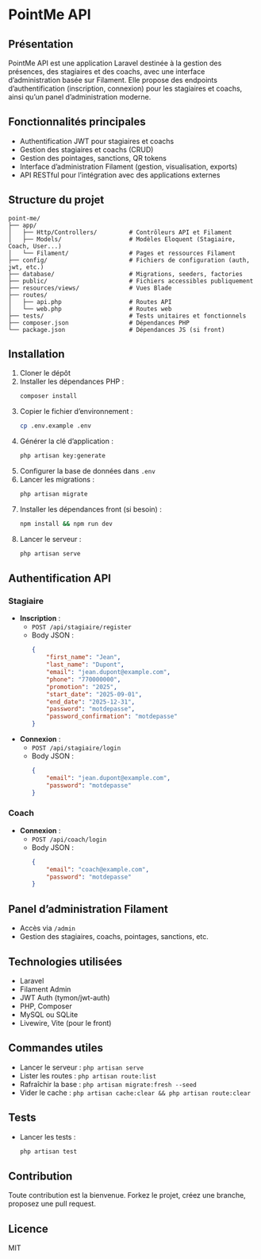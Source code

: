 
# PointMe API

## Présentation

PointMe API est une application Laravel destinée à la gestion des présences, des stagiaires et des coachs, avec une interface d’administration basée sur Filament. Elle propose des endpoints d’authentification (inscription, connexion) pour les stagiaires et coachs, ainsi qu’un panel d’administration moderne.

## Fonctionnalités principales
- Authentification JWT pour stagiaires et coachs
- Gestion des stagiaires et coachs (CRUD)
- Gestion des pointages, sanctions, QR tokens
- Interface d’administration Filament (gestion, visualisation, exports)
- API RESTful pour l’intégration avec des applications externes

## Structure du projet
```
point-me/
├── app/
│   ├── Http/Controllers/         # Contrôleurs API et Filament
│   ├── Models/                   # Modèles Eloquent (Stagiaire, Coach, User...)
│   └── Filament/                 # Pages et ressources Filament
├── config/                       # Fichiers de configuration (auth, jwt, etc.)
├── database/                     # Migrations, seeders, factories
├── public/                       # Fichiers accessibles publiquement
├── resources/views/              # Vues Blade
├── routes/
│   ├── api.php                   # Routes API
│   └── web.php                   # Routes web
├── tests/                        # Tests unitaires et fonctionnels
├── composer.json                 # Dépendances PHP
└── package.json                  # Dépendances JS (si front)
```

## Installation
1. Cloner le dépôt
2. Installer les dépendances PHP :
	 ```bash
	 composer install
	 ```
3. Copier le fichier d’environnement :
	 ```bash
	 cp .env.example .env
	 ```
4. Générer la clé d’application :
	 ```bash
	 php artisan key:generate
	 ```
5. Configurer la base de données dans `.env`
6. Lancer les migrations :
	 ```bash
	 php artisan migrate
	 ```
7. Installer les dépendances front (si besoin) :
	 ```bash
	 npm install && npm run dev
	 ```
8. Lancer le serveur :
	 ```bash
	 php artisan serve
	 ```

## Authentification API

### Stagiaire
- **Inscription** :
	- `POST /api/stagiaire/register`
	- Body JSON :
		```json
		{
			"first_name": "Jean",
			"last_name": "Dupont",
			"email": "jean.dupont@example.com",
			"phone": "770000000",
			"promotion": "2025",
			"start_date": "2025-09-01",
			"end_date": "2025-12-31",
			"password": "motdepasse",
			"password_confirmation": "motdepasse"
		}
		```
- **Connexion** :
	- `POST /api/stagiaire/login`
	- Body JSON :
		```json
		{
			"email": "jean.dupont@example.com",
			"password": "motdepasse"
		}
		```

### Coach
- **Connexion** :
	- `POST /api/coach/login`
	- Body JSON :
		```json
		{
			"email": "coach@example.com",
			"password": "motdepasse"
		}
		```

## Panel d’administration Filament
- Accès via `/admin`
- Gestion des stagiaires, coachs, pointages, sanctions, etc.

## Technologies utilisées
- Laravel
- Filament Admin
- JWT Auth (tymon/jwt-auth)
- PHP, Composer
- MySQL ou SQLite
- Livewire, Vite (pour le front)

## Commandes utiles
- Lancer le serveur : `php artisan serve`
- Lister les routes : `php artisan route:list`
- Rafraîchir la base : `php artisan migrate:fresh --seed`
- Vider le cache : `php artisan cache:clear && php artisan route:clear`

## Tests
- Lancer les tests :
	```bash
	php artisan test
	```

## Contribution
Toute contribution est la bienvenue. Forkez le projet, créez une branche, proposez une pull request.

## Licence
MIT

